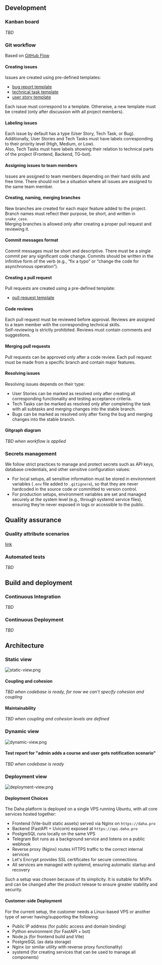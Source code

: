 
## Development
### Kanban board
*TBD*

### Git workflow
Based on [GitHub Flow](https://docs.github.com/en/get-started/using-github/github-flow)

#### Creating issues
Issues are created using pre-defined templates:
- [bug report template](.github/ISSUE_TEMPLATE/bug-report-template.md)
- [technical task template](.github/ISSUE_TEMPLATE/tech-task-template.md)
- [user story template](.github/ISSUE_TEMPLATE/user-story-template.md)

Each issue must correspond to a template. Otherwise, a new template must be created (only after discussion with all project members).

#### Labeling issues
Each issue by default has a type (User Story, Tech Task, or Bug).  
Additionally, User Stories and Tech Tasks must have labels corresponding to their priority level (High, Medium, or Low).  
Also, Tech Tasks must have labels showing their relation to technical parts of the project (Frontend, Backend, TG-bot).

#### Assigning issues to team members
Issues are assigned to team members depending on their hard skills and free time. There should not be a situation where all issues are assigned to the same team member.

#### Creating, naming, merging branches
New branches are created for each major feature added to the project. Branch names must reflect their purpose, be short, and written in `snake_case`.  
Merging branches is allowed only after creating a proper pull request and reviewing it.

#### Commit messages format
Commit messages must be short and descriptive. There must be a single commit per any significant code change. Commits should be written in the infinitive form of the verb (e.g., “fix a typo” or “change the code for asynchronous operation”).

#### Creating a pull request
Pull requests are created using a pre-defined template:
- [pull request template](.github/PULL_REQUEST_TEMPLATE.md)

#### Code reviews
Each pull request must be reviewed before approval. Reviews are assigned to a team member with the corresponding technical skills.  
Self-reviewing is strictly prohibited. Reviews must contain comments and suggestions.

#### Merging pull requests
Pull requests can be approved only after a code review. Each pull request must be made from a specific branch and contain major features.

#### Resolving issues
Resolving issues depends on their type:
- User Stories can be marked as resolved only after creating all corresponding functionality and testing acceptance criteria.
- Tech Tasks can be marked as resolved only after completing the task with all subtasks and merging changes into the stable branch.
- Bugs can be marked as resolved only after fixing the bug and merging changes into the stable branch.

#### Gitgraph diagram
*TBD when workflow is applied*

### Secrets management
We follow strict practices to manage and protect secrets such as API keys, database credentials, and other sensitive configuration values:
- For local setups, all sensitive information must be stored in environment variables (`.env` file added to `.gitignore`), so that they are never hardcoded in the source code or committed to version control.
- For production setups, environment variables are set and managed securely at the system level (e.g., through systemd service files), ensuring they’re never exposed in logs or accessible to the public.

## Quality assurance

### Quality attribute scenarios
[link](docs/quality-assurance/quality-attribute-scenarios.md)

### Automated tests
*TBD*

## Build and deployment

### Continuous Integration
*TBD*

### Continuous Deployment
*TBD*

## Architecture

### Static view
![static-view.png](docs/architecture/static-view/static-view.png)

#### Coupling and cohesion
*TBD when codebase is ready, for now we can't specify cohesion and coupling*

#### Maintainability
*TBD when coupling and cohesion levels are defined*

### Dynamic view
![dynamic-view.png](docs/architecture/dynamic-view/dynamic-view.png)

#### Test report for "admin adds a course and user gets notification scenario"
*TBD when codebase is ready*

### Deployment view
![deployment-view.png](docs/architecture/deployment-view/deployment-view.png)

#### Deployment Choices
The Daha platform is deployed on a single VPS running Ubuntu, with all core services hosted together:
- Frontend (Vite-built static assets) served via Nginx on `https://daha.pro`
- Backend (FastAPI + Uvicorn) exposed at `https://api.daha.pro`
- PostgreSQL runs locally on the same VPS
- Telegram Bot runs as a background service and listens on a public webhook
- Reverse proxy (Nginx) routes HTTPS traffic to the correct internal services
- Let's Encrypt provides SSL certificates for secure connections
- All services are managed with systemd, ensuring automatic startup and recovery

Such a setup was chosen because of its simplicity. It is suitable for MVPs and can be changed after the product release to ensure greater stability and security.

#### Customer-side Deployment
For the current setup, the customer needs a Linux-based VPS or another type of server having/supporting the following:
- Public IP address (for public access and domain binding)
- Python environment (for FastAPI + bot)
- Node.js (for frontend build and Vite)
- PostgreSQL (as data storage)
- Nginx (or similar utility with reverse proxy functionality)
- systemd (for creating services that can be used to manage all components)
